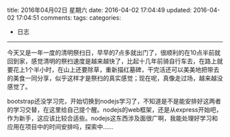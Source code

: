 title: 2016年04月02日 星期六
date: 2016-04-02 17:04:49
updated: 2016-04-02 17:04:51
comments: 
tags:
categories:
- 日志

---

今天又是一年一度的清明祭扫日，早早的7点多就出门了，很顺利的在10点半前就回到家，感觉清明的祭扫速度是越来越快了，比起十几年前骑自行车去，在路上就要花上1个半小时，在山上还要除草，重新描红墓碑，干完活还可以美美地把带去的美食一同分享，似乎这样才是祭扫的真实感觉；现在呢，真像走过场，越来越没感觉了。

bootstrap还没学习完，开始切换到nodejs学习了，不知道是不是能安排好这两者的学习交替，在这里给自己提个醒。nodejs的web框架，还是从express开始吧，作为新手，这应该比较合适些。nodejs这东西涉及面很广啊，我能处理好学习和应用在项目中的时间安排吗，探索中......